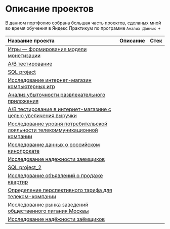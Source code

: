 # Описание проектов

В данном портфолио собрана большая часть проектов, сделаных мной во время обучения в Яндекс Практикум по программе `Анализ Данных +`

| Название проекта |Описание|Стек|
|:-----------------|:-------|:---|
|[Игры — Формирование модели монетизации]()|
|[A/B тестирование]()|
|[SQL project]()|
|[Исследование интернет-магазин компьютерных игр]()|
|[Анализ убыточности развлекательного приложения]()|
|[A/B тестирование в интернет-магазине с целью увеличения выручки]()|
|[Исследование уровня потребительской лояльности телекоммуникационной компании]()|
|[Исследование данных о российском кинопрокате]()|
|[Исследование надежности заемщиков]()|
|[SQL project_2]()|
|[Исследование объявлений о продаже квартир]()|
|[Определение перспективного тарифа для телеком-компании]()|
|[Исследование рынка заведений общественного питания Москвы]()|
|[Исследование надёжности заёмщиков]()|
